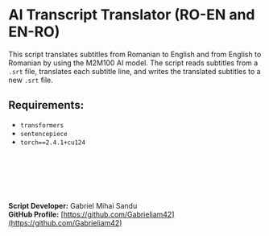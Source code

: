 # AI Transcript Translator (RO-EN and EN-RO)

This script translates subtitles from Romanian to English and from English to Romanian by using the M2M100 AI model.
The script reads subtitles from a `.srt` file, translates each subtitle line, and writes the translated subtitles to a new `.srt` file.

## Requirements:

- `transformers`
- `sentencepiece`
- `torch==2.4.1+cu124`




<br><br>





<br><br>



**Script Developer:** Gabriel Mihai Sandu  
**GitHub Profile:** [https://github.com/Gabrieliam42](https://github.com/Gabrieliam42)
